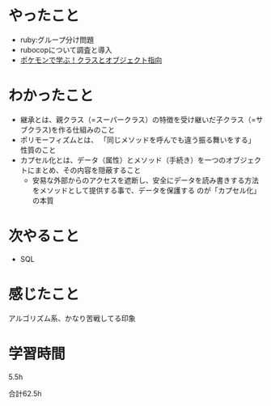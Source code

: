 # やったこと
- ruby:グループ分け問題
- rubocopについて調査と導入
- [ポケモンで学ぶ！クラスとオブジェクト指向](https://zenn.dev/m_coder/books/oop-learning-with-pokemon)

# わかったこと
- 継承とは、親クラス（=スーパークラス）の特徴を受け継いだ子クラス（=サブクラス)を作る仕組みのこと
- ポリモーフィズムとは、 「同じメソッドを呼んでも違う振る舞いをする」 性質のこと
- カプセル化とは、データ（属性）とメソッド（手続き）を一つのオブジェクトにまとめ、その内容を隠蔽すること
  - 安易な外部からのアクセスを遮断し、安全にデータを読み書きする方法をメソッドとして提供する事で、データを保護する のが「カプセル化」の本質

# 次やること
- SQL

# 感じたこと
アルゴリズム系、かなり苦戦してる印象

# 学習時間
5.5h

合計62.5h
